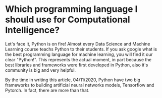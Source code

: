 
# Which programming language I should use for Computational Intelligence?

Let's face it, Python is on fire! Almost every Data Science and Machine Learning course teachs Python to their students. 
If you ask google what is the best programming language for machine learning, you will find it our clear "Python!". 
This represents the actual moment, in part because the best libraries and frameworks were first developed in Python, 
also it's community is big and very helpful. 

By the time in writing this article, 04/11/2020, Python have two big frameworks to building artificial neural networks models, Tensorflow and Pytorch. 
In fact, there are more than that. 
